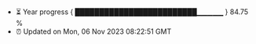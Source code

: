 - ⏳ Year progress { █████████████████████████▁▁▁▁▁ } 84.75 %
- ⏰ Updated on Mon, 06 Nov 2023 08:22:51 GMT

